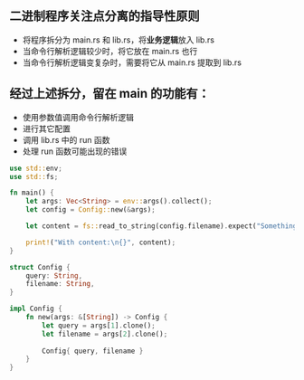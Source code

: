 
## 二进制程序关注点分离的指导性原则
- 将程序拆分为 main.rs 和 lib.rs，将**业务逻辑**放入 lib.rs
- 当命令行解析逻辑较少时，将它放在 main.rs 也行
- 当命令行解析逻辑变复杂时，需要将它从 main.rs 提取到 lib.rs


## 经过上述拆分，留在 main 的功能有：
- 使用参数值调用命令行解析逻辑
- 进行其它配置
- 调用 lib.rs 中的 run 函数
- 处理 run 函数可能出现的错误


```rust
use std::env;
use std::fs;

fn main() {
    let args: Vec<String> = env::args().collect();
    let config = Config::new(&args);

    let content = fs::read_to_string(config.filename).expect("Something went wrong reading the file");

    print!("With content:\n{}", content);
}

struct Config {
    query: String,
    filename: String,
}

impl Config {
    fn new(args: &[String]) -> Config {
        let query = args[1].clone();
        let filename = args[2].clone();
    
        Config{ query, filename }
    }
}

```